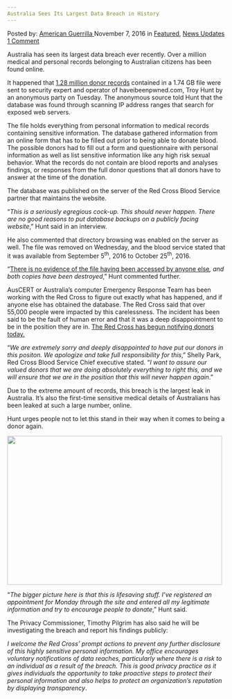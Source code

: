 ```yaml
---
Australia Sees Its Largest Data Breach in History
---
```

<article class="post-listing post-16309 post type-post status-publish format-standard has-post-thumbnail hentry  tag-australia tag-breach tag-data tag-history tag-largest tag-sees">
    <div class="post-inner">
        <span>Posted by: <a href="https://www.deepdotweb.com/author/americanguerrilla/" title="">American Guerrilla </a></span>
    <span>November 7, 2016</span>
    <span>in <a href="https://www.deepdotweb.com/category/deepdot-news/" rel="category tag">Featured</a>, <a href="https://www.deepdotweb.com/category/news-updates/" rel="category tag">News Updates</a></span>
    <span><a href="https://www.deepdotweb.com/2016/11/07/australia-sees-largest-data-breach-history/#comments">1 Comment</a></span>
    </p>
    <div class="clear"></div>
    <div class="entry">
    <p>Australia has seen its largest data breach ever recently. Over a million medical and personal records belonging to Australian citizens has been found online.</p>
    <p>It happened that <a href="http://www.itnews.com.au/news/australias-biggest-data-breach-sees-13m-records-leaked-440305">1.28 million donor records</a> contained in a 1.74 GB file were sent to security expert and operator of haveibeenpwned.com, Troy Hunt by an anonymous party on Tuesday. The anonymous source told Hunt that the database was found through scanning IP address ranges that search for exposed web servers.</p>
    <p>The file holds everything from personal information to medical records containing sensitive information. The database gathered information from an online form that has to be filled out prior to being able to donate blood. The possible donors had to fill out a form and questionnaire with personal information as well as list sensitive information like any high risk sexual behavior. What the records do not contain are blood reports and analyses findings, or responses from the full donor questions that all donors have to answer at the time of the donation.</p>
    <p>The database was published on the server of the Red Cross Blood Service partner that maintains the website.</p>
    <p>“<em>This is a seriously egregious cock-up. This should never happen</em>. <em>There are no good reasons to put database backups on a publicly facing website</em>,” Hunt said in an interview.</p>
    <p>He also commented that directory browsing was enabled on the server as well. The file was removed on Wednesday, and the blood service stated that it was available from September 5<sup>th</sup>, 2016 to October 25<sup>th</sup>, 2016.</p>
    <p>“<a href="https://www.deepdotweb.com/2016/10/06/researchers-tell-the-senate-how-medical-records-end-up-on-the-deepweb/">There is no evidence of the file having been accessed by anyone else</a><em>, and both copies have been destroyed</em>,” Hunt commented further.</p>
    <p>AusCERT or Australia’s computer Emergency Response Team has been working with the Red Cross to figure out exactly what has happened, and if anyone else has obtained the database. The Red Cross said that over 55,000 people were impacted by this carelessness. The incident has been said to be the fault of human error and that it was a deep disappointment to be in the position they are in. <a href="https://www.deepdotweb.com/2016/05/19/tors-co-creator-medical-records-bullseyes/">The Red Cross has begun notifying donors today.</a></p>
    <p>“<em>We are extremely sorry and deeply disappointed to have put our donors in this positon. We apologize and take full responsibility for this</em>,” Shelly Park, Red Cross Blood Service Chief executive stated. “<em>I want to assure our valued donors that we are doing absolutely everything to right this, and we will ensure that we are in the position that this will never happen again</em>.”</p>
    <p>Due to the extreme amount of records, this breach is the largest leak in Australia. It’s also the first-time sensitive medical details of Australians has been leaked at such a large number, online.</p>
    <p>Hunt urges people not to let this stand in their way when it comes to being a donor again.</p>
    <p><img class="wp-image-16310 aligncenter" src="https://www.deepdotweb.com/wp-content/uploads/2016/11/word-image-3.jpeg" width="496" height="343" srcset="https://www.deepdotweb.com/wp-content/uploads/2016/11/word-image-3.jpeg 800w, https://www.deepdotweb.com/wp-content/uploads/2016/11/word-image-3-300x207.jpeg 300w" sizes="(max-width: 496px) 100vw, 496px" /></p>
    <p>“<em>The bigger picture here is that this is lifesaving stuff. I’ve registered an appointment for Monday through the site and entered all my legitimate information and try to encourage people to donate</em>,” Hunt said.</p>
    <p>The Privacy Commissioner, Timothy Pilgrim has also said he will be investigating the breach and report his findings publicly:</p>
    <p><em>I welcome the Red Cross’ prompt actions to prevent any further disclosure of this highly sensitive personal information. My office encourages voluntary notifications of data reaches, particularly where there is a risk to an individual as a result of the breach. This is good privacy practice as it gives individuals the opportunity to take proactive steps to protect their personal information and also helps to protect an organization’s reputation by displaying transparency</em>.</p>
    </div>
    <span style="display:none"><a href="https://www.deepdotweb.com/tag/australia/" rel="tag">australia</a> <a href="https://www.deepdotweb.com/tag/breach/" rel="tag">breach</a> <a href="https://www.deepdotweb.com/tag/data/" rel="tag">data</a> <a href="https://www.deepdotweb.com/tag/history/" rel="tag">history</a> <a href="https://www.deepdotweb.com/tag/largest/" rel="tag">largest</a> <a href="https://www.deepdotweb.com/tag/sees/" rel="tag">sees</a></span> <span style="display:none" class="updated">2016-11-07</span>
    <div style="display:none" class="vcard author" itemprop="author" itemscope itemtype="http://schema.org/Person"><strong class="fn" itemprop="name"><a href="https://www.deepdotweb.com/author/americanguerrilla/" title="Posts by American Guerrilla" rel="author">American Guerrilla</a></strong></div>
    </div>
</article>


